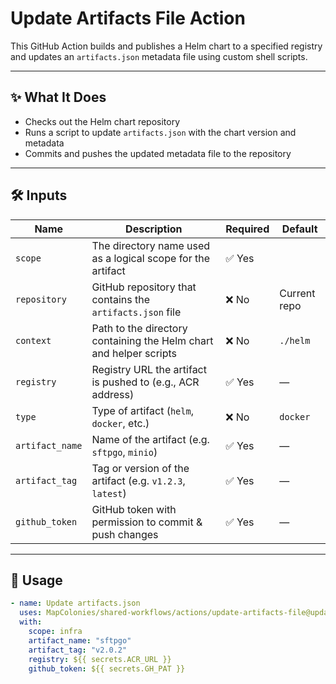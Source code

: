 # Update Artifacts File Action

This GitHub Action builds and publishes a Helm chart to a specified registry and updates an `artifacts.json` metadata file using custom shell scripts. 

---

## ✨ What It Does

- Checks out the Helm chart repository
- Runs a script to update `artifacts.json` with the chart version and metadata
- Commits and pushes the updated metadata file to the repository

---

## 🛠 Inputs

| Name             | Description                                                                 | Required | Default         |
|------------------|-----------------------------------------------------------------------------|----------|-----------------|
| `scope`          | The directory name used as a logical scope for the artifact                | ✅ Yes   |             |
| `repository`     | GitHub repository that contains the `artifacts.json` file                  | ❌ No    | Current repo    |
| `context`        | Path to the directory containing the Helm chart and helper scripts         | ❌ No   | `./helm`        |
| `registry`       | Registry URL the artifact is pushed to (e.g., ACR address)                 | ✅ Yes   | —               |
| `type`           | Type of artifact (`helm`, `docker`, etc.)                                  | ❌ No   | `docker` |
| `artifact_name`  | Name of the artifact (e.g. `sftpgo`, `minio`)                              | ✅ Yes   | —               |
| `artifact_tag`   | Tag or version of the artifact (e.g. `v1.2.3`, `latest`)                   | ✅ Yes   | —               |
| `github_token`   | GitHub token with permission to commit & push changes                      | ✅ Yes   | —               |

---

## 🚀 Usage

<!-- x-release-please-start-version -->

```yaml
- name: Update artifacts.json
  uses: MapColonies/shared-workflows/actions/update-artifacts-file@update-artifacts-file-v1.0.0
  with:
    scope: infra
    artifact_name: "sftpgo"
    artifact_tag: "v2.0.2"
    registry: ${{ secrets.ACR_URL }}
    github_token: ${{ secrets.GH_PAT }}
```
<!-- x-release-please-end-version --

